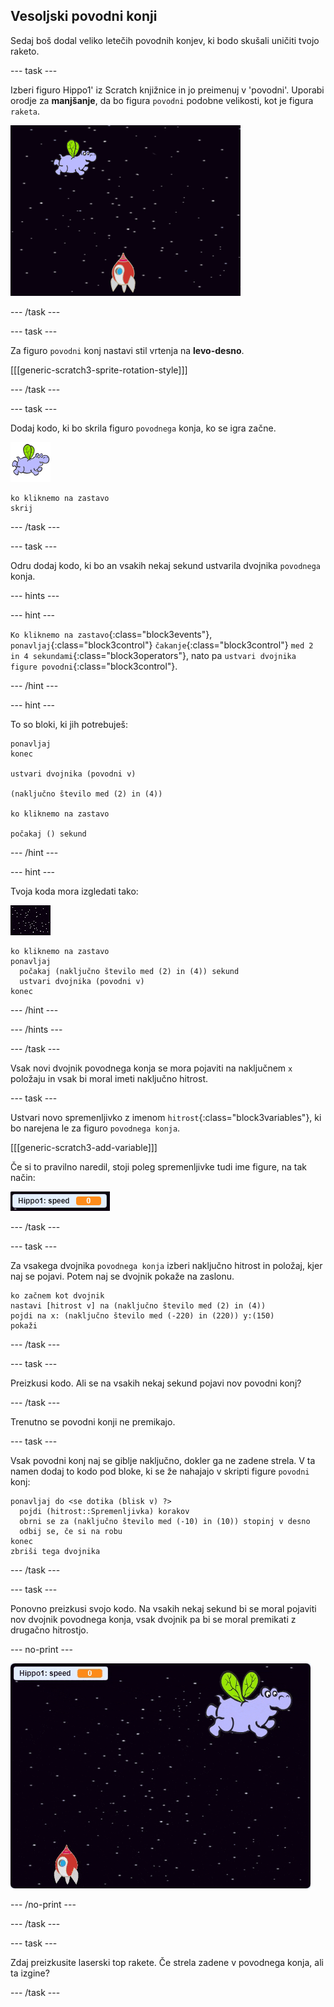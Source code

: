 ## Vesoljski povodni konji

Sedaj boš dodal veliko letečih povodnih konjev, ki bodo skušali uničiti tvojo raketo.

\--- task \---

Izberi figuro Hippo1' iz Scratch knjižnice in jo preimenuj v 'povodni'. Uporabi orodje za **manjšanje**, da bo figura `povodni` podobne velikosti, kot je figura `raketa`.

![posnetek zaslona](images/invaders-hippo.png)

\--- /task \---

\--- task \---

Za figuro `povodni` konj nastavi stil vrtenja na **levo-desno**.

[[[generic-scratch3-sprite-rotation-style]]]

\--- /task \---

\--- task \---

Dodaj kodo, ki bo skrila figuro `povodnega` konja, ko se igra začne.

![figura povodnega konja](images/hippo-sprite.png)

```blocks3
ko kliknemo na zastavo
skrij
```

\--- /task \---

\--- task \---

Odru dodaj kodo, ki bo an vsakih nekaj sekund ustvarila dvojnika `povodnega` konja.

\--- hints \---

\--- hint \---

`Ko kliknemo na zastavo`{:class="block3events"}, `ponavljaj`{:class="block3control"} `čakanje`{:class="block3control"} `med 2 in 4 sekundami`{:class="block3operators"}, nato pa `ustvari dvojnika figure povodni`{:class="block3control"}.

\--- /hint \---

\--- hint \---

To so bloki, ki jih potrebuješ:

```blocks3
ponavljaj
konec

ustvari dvojnika (povodni v)

(naključno število med (2) in (4))

ko kliknemo na zastavo

počakaj () sekund
```

\--- /hint \---

\--- hint \---

Tvoja koda mora izgledati tako:

![figura odra](images/stage-sprite.png)

```blocks3
ko kliknemo na zastavo
ponavljaj
  počakaj (naključno število med (2) in (4)) sekund
  ustvari dvojnika (povodni v)
konec
```

\--- /hint \---

\--- /hints \---

\--- /task \---

Vsak novi dvojnik povodnega konja se mora pojaviti na naključnem `x` položaju in vsak bi moral imeti naključno hitrost.

\--- task \---

Ustvari novo spremenljivko z imenom `hitrost`{:class="block3variables"}, ki bo narejena le za figuro `povodnega konja`.

[[[generic-scratch3-add-variable]]]

Če si to pravilno naredil, stoji poleg spremenljivke tudi ime figure, na tak način:

![posnetek zaslona](images/invaders-var-test.png)

\--- /task \---

\--- task \---

Za vsakega dvojnika `povodnega konja` izberi naključno hitrost in položaj, kjer naj se pojavi. Potem naj se dvojnik pokaže na zaslonu.

```blocks3
ko začnem kot dvojnik
nastavi [hitrost v] na (naključno število med (2) in (4))
pojdi na x: (naključno število med (-220) in (220)) y:(150)
pokaži
```

\--- /task \---

\--- task \---

Preizkusi kodo. Ali se na vsakih nekaj sekund pojavi nov povodni konj?

\--- /task \---

Trenutno se povodni konji ne premikajo.

\--- task \---

Vsak povodni konj naj se giblje naključno, dokler ga ne zadene strela. V ta namen dodaj to kodo pod bloke, ki se že nahajajo v skripti figure `povodni` konj:

```blocks3
ponavljaj do <se dotika (blisk v) ?>
  pojdi (hitrost::Spremenljivka) korakov
  obrni se za (naključno število med (-10) in (10)) stopinj v desno
  odbij se, če si na robu
konec
zbriši tega dvojnika
```

\--- /task \---

\--- task \---

Ponovno preizkusi svojo kodo. Na vsakih nekaj sekund bi se moral pojaviti nov dvojnik povodnega konja, vsak dvojnik pa bi se moral premikati z drugačno hitrostjo.

\--- no-print \---

![posnetek zaslona](images/hippo-clones.gif)

\--- /no-print \---

\--- /task \---

\--- task \---

Zdaj preizkusite laserski top rakete. Če strela zadene v povodnega konja, ali ta izgine?

\--- /task \---